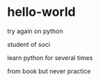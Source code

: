 # hello-world
try again on python

student of soci

learn python for several times

from book but never practice

